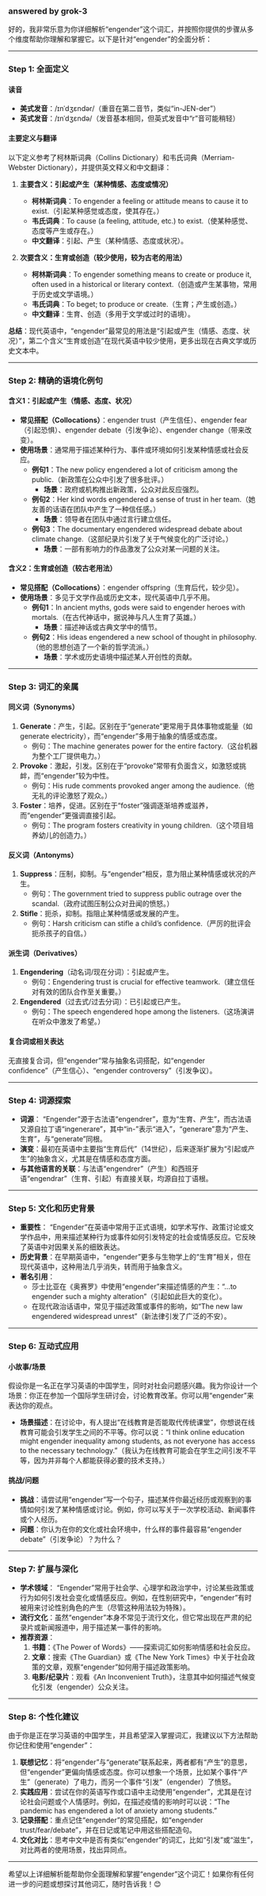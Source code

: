 ### answered by grok-3
好的，我非常乐意为你详细解析“engender”这个词汇，并按照你提供的步骤从多个维度帮助你理解和掌握它。以下是针对“engender”的全面分析：

---

### Step 1: 全面定义

#### 读音
- **美式发音**：/ɪnˈdʒɛndər/（重音在第二音节，类似“in-JEN-der”）
- **英式发音**：/ɪnˈdʒɛndə/（发音基本相同，但英式发音中“r”音可能稍轻）

#### 主要定义与翻译
以下定义参考了柯林斯词典（Collins Dictionary）和韦氏词典（Merriam-Webster Dictionary），并提供英文释义和中文翻译：

1. **主要含义：引起或产生（某种情感、态度或情况）**
   - **柯林斯词典**：To engender a feeling or attitude means to cause it to exist.（引起某种感觉或态度，使其存在。）
   - **韦氏词典**：To cause (a feeling, attitude, etc.) to exist.（使某种感觉、态度等产生或存在。）
   - **中文翻译**：引起、产生（某种情感、态度或状况）。
   
2. **次要含义：生育或创造（较少使用，较为古老的用法）**
   - **柯林斯词典**：To engender something means to create or produce it, often used in a historical or literary context.（创造或产生某事物，常用于历史或文学语境。）
   - **韦氏词典**：To beget; to produce or create.（生育；产生或创造。）
   - **中文翻译**：生育、创造（多用于文学或过时的语境）。

**总结**：现代英语中，“engender”最常见的用法是“引起或产生（情感、态度、状况）”，第二个含义“生育或创造”在现代英语中较少使用，更多出现在古典文学或历史文本中。

---

### Step 2: 精确的语境化例句

#### 含义1：引起或产生（情感、态度、状况）
- **常见搭配（Collocations）**：engender trust（产生信任）、engender fear（引起恐惧）、engender debate（引发争论）、engender change（带来改变）。
- **使用场景**：通常用于描述某种行为、事件或环境如何引发某种情感或社会反应。
  - **例句1**：The new policy engendered a lot of criticism among the public.（新政策在公众中引发了很多批评。）
    - **场景**：政府或机构推出新政策，公众对此反应强烈。
  - **例句2**：Her kind words engendered a sense of trust in her team.（她友善的话语在团队中产生了一种信任感。）
    - **场景**：领导者在团队中通过言行建立信任。
  - **例句3**：The documentary engendered widespread debate about climate change.（这部纪录片引发了关于气候变化的广泛讨论。）
    - **场景**：一部有影响力的作品激发了公众对某一问题的关注。

#### 含义2：生育或创造（较古老用法）
- **常见搭配（Collocations）**：engender offspring（生育后代，较少见）。
- **使用场景**：多见于文学作品或历史文本，现代英语中几乎不用。
  - **例句1**：In ancient myths, gods were said to engender heroes with mortals.（在古代神话中，据说神与凡人生育了英雄。）
    - **场景**：描述神话或古典文学中的情节。
  - **例句2**：His ideas engendered a new school of thought in philosophy.（他的思想创造了一个新的哲学流派。）
    - **场景**：学术或历史语境中描述某人开创性的贡献。

---

### Step 3: 词汇的亲属

#### 同义词（Synonyms）
1. **Generate**：产生，引起。区别在于“generate”更常用于具体事物或能量（如generate electricity），而“engender”多用于抽象的情感或态度。
   - 例句：The machine generates power for the entire factory.（这台机器为整个工厂提供电力。）
2. **Provoke**：激起，引发。区别在于“provoke”常带有负面含义，如激怒或挑衅，而“engender”较为中性。
   - 例句：His rude comments provoked anger among the audience.（他无礼的评论激怒了观众。）
3. **Foster**：培养，促进。区别在于“foster”强调逐渐培养或滋养，而“engender”更强调直接引起。
   - 例句：The program fosters creativity in young children.（这个项目培养幼儿的创造力。）

#### 反义词（Antonyms）
1. **Suppress**：压制，抑制。与“engender”相反，意为阻止某种情感或状况的产生。
   - 例句：The government tried to suppress public outrage over the scandal.（政府试图压制公众对丑闻的愤怒。）
2. **Stifle**：扼杀，抑制。指阻止某种情感或发展的产生。
   - 例句：Harsh criticism can stifle a child’s confidence.（严厉的批评会扼杀孩子的自信。）

#### 派生词（Derivatives）
1. **Engendering**（动名词/现在分词）：引起或产生。
   - 例句：Engendering trust is crucial for effective teamwork.（建立信任对有效的团队合作至关重要。）
2. **Engendered**（过去式/过去分词）：已引起或已产生。
   - 例句：The speech engendered hope among the listeners.（这场演讲在听众中激发了希望。）

#### 复合词或相关表达
无直接复合词，但“engender”常与抽象名词搭配，如“engender confidence”（产生信心）、“engender controversy”（引发争议）。

---

### Step 4: 词源探索

- **词源**： “Engender”源于古法语“engendrer”，意为“生育、产生”，而古法语又源自拉丁语“ingenerare”，其中“in-”表示“进入”，“generare”意为“产生、生育”，与“generate”同根。
- **演变**：最初在英语中主要指“生育后代”（14世纪），后来逐渐扩展为“引起或产生”的抽象含义，尤其是在情感和态度方面。
- **与其他语言的关联**：与法语“engendrer”（产生）和西班牙语“engendrar”（生育、引起）有直接关联，均源自拉丁语根。

---

### Step 5: 文化和历史背景

- **重要性**： “Engender”在英语中常用于正式语境，如学术写作、政策讨论或文学作品中，用来描述某种行为或事件如何引发特定的社会或情感反应。它反映了英语中对因果关系的细致表达。
- **历史背景**：在早期英语中，“engender”更多与生物学上的“生育”相关，但在现代英语中，这种用法几乎消失，转而用于抽象含义。
- **著名引用**：
  - 莎士比亚在《奥赛罗》中使用“engender”来描述情感的产生：“...to engender such a mighty alteration”（引起如此巨大的变化）。
  - 在现代政治话语中，常见于描述政策或事件的影响，如“The new law engendered widespread unrest”（新法律引发了广泛的不安）。

---

### Step 6: 互动式应用

#### 小故事/场景
假设你是一名正在学习英语的中国学生，同时对社会问题感兴趣。我为你设计一个场景：你正在参加一个国际学生研讨会，讨论教育改革。你可以用“engender”来表达你的观点。
- **场景描述**：在讨论中，有人提出“在线教育是否能取代传统课堂”，你想说在线教育可能会引发学生之间的不平等。你可以说：“I think online education might engender inequality among students, as not everyone has access to the necessary technology.”（我认为在线教育可能会在学生之间引发不平等，因为并非每个人都能获得必要的技术支持。）

#### 挑战/问题
- **挑战**：请尝试用“engender”写一个句子，描述某件你最近经历或观察到的事情如何引发了某种情感或讨论。例如，你可以写关于一次学校活动、新闻事件或个人经历。
- **问题**：你认为在你的文化或社会环境中，什么样的事件最容易“engender debate”（引发争论）？为什么？

---

### Step 7: 扩展与深化

- **学术领域**： “Engender”常用于社会学、心理学和政治学中，讨论某些政策或行为如何引发社会变化或情感反应。例如，在性别研究中，“engender”有时被用来讨论性别角色的产生（尽管这种用法较为特殊）。
- **流行文化**：虽然“engender”本身不常见于流行文化，但它常出现在严肃的纪录片或新闻报道中，用于描述某一事件的影响。
- **推荐资源**：
  1. **书籍**：《The Power of Words》——探索词汇如何影响情感和社会反应。
  2. **文章**：搜索《The Guardian》或《The New York Times》中关于社会政策的文章，观察“engender”如何用于描述政策影响。
  3. **电影/纪录片**：观看《An Inconvenient Truth》，注意其中如何描述气候变化引发（engender）公众关注。

---

### Step 8: 个性化建议

由于你是正在学习英语的中国学生，并且希望深入掌握词汇，我建议以下方法帮助你记住和使用“engender”：
1. **联想记忆**：将“engender”与“generate”联系起来，两者都有“产生”的意思，但“engender”更偏向情感或态度。你可以想象一个场景，比如某个事件“产生”（generate）了电力，而另一个事件“引发”（engender）了愤怒。
2. **实践应用**：尝试在你的英语写作或口语中主动使用“engender”，尤其是在讨论社会问题或个人情感时。例如，在描述疫情的影响时可以说：“The pandemic has engendered a lot of anxiety among students.”
3. **记录搭配**：重点记住“engender”的常见搭配，如“engender trust/fear/debate”，并在日记或笔记中用这些搭配造句。
4. **文化对比**：思考中文中是否有类似“engender”的词汇，比如“引发”或“滋生”，对比两者的使用场景，找出异同点。

---

希望以上详细解析能帮助你全面理解和掌握“engender”这个词汇！如果你有任何进一步的问题或想探讨其他词汇，随时告诉我！😊